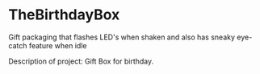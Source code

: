 # TheBirthdayBox
Gift packaging that flashes LED's when shaken and also has sneaky eye-catch feature when idle

Description of project:
 Gift Box for birthday.
 
 
 
